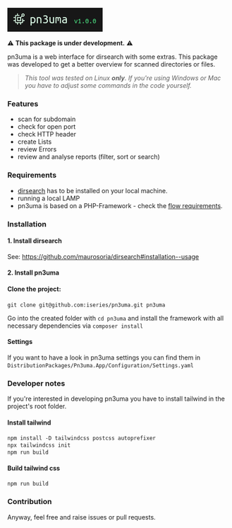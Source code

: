 <p><img src="./.github/logo.png" alt="pn4uma"></p>

⚠️ **This package is under development.** ⚠️

pn3uma is a web interface for dirsearch with some extras. This package was developed to get a better overview for scanned directories or files.

> _This tool was tested on Linux **only**. If you're using Windows or Mac you have to adjust some commands in the code yourself._

### Features
- scan for subdomain
- check for open port
- check HTTP header
- create Lists
- review Errors
- review and analyse reports (filter, sort or search)

### Requirements
- [dirsearch](https://github.com/maurosoria/dirsearch) has to be installed on your local machine.
- running a local LAMP
- pn3uma is based on a PHP-Framework - check the [flow requirements](https://flowframework.readthedocs.io/en/stable/TheDefinitiveGuide/PartII/Requirements.html).

### Installation
#### 1. Install dirsearch
See: https://github.com/maurosoria/dirsearch#installation--usage

#### 2. Install pn3uma

#### Clone the project:
```Shell
git clone git@github.com:iseries/pn3uma.git pn3uma
```

Go into the created folder with `cd pn3uma` and install the framework with all necessary dependencies via `composer install`

#### Settings
If you want to have a look in pn3uma settings you can find them in `DistributionPackages/Pn3uma.App/Configuration/Settings.yaml`

### Developer notes
If you're interested in developing pn3uma you have to install tailwind in the project's root folder.

#### Install tailwind
```Shell
npm install -D tailwindcss postcss autoprefixer
npx tailwindcss init
npm run build
```

#### Build tailwind css
```Shell
npm run build
```

### Contribution
Anyway, feel free and raise issues or pull requests.
